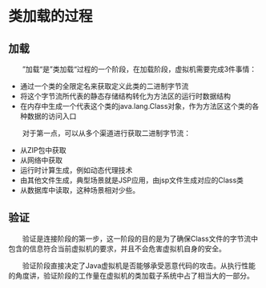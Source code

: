 # 类加载的过程
## 加载
&emsp;&emsp;”加载“是”类加载“过程的一个阶段，在加载阶段，虚拟机需要完成3件事情：
- 通过一个类的全限定名来获取定义此类的二进制字节流
- 将这个字节流所代表的静态存储结构转化为方法区的运行时数据结构
- 在内存中生成一个代表这个类的java.lang.Class对象，作为方法区这个类的各种数据的访问入口

&emsp;&emsp;对于第一点，可以从多个渠道进行获取二进制字节流：
- 从ZIP包中获取
- 从网络中获取
- 运行时计算生成，例如动态代理技术
- 由其他文件生成，典型场景就是JSP应用，由jsp文件生成对应的Class类
- 从数据库中读取，这种场景相对少些。

## 验证
&emsp;&emsp;验证是连接阶段的第一步，这一阶段的目的是为了确保Class文件的字节流中包含的信息符合当前虚拟机的要求，并且不会危害虚拟机自身的安全。

&emsp;&emsp;验证阶段直接决定了Java虚拟机是否能够承受恶意代码的攻击。从执行性能的角度讲，验证阶段的工作量在虚拟机的类加载子系统中占了相当大的一部分。

